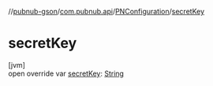 //[pubnub-gson](../../../index.md)/[com.pubnub.api](../index.md)/[PNConfiguration](index.md)/[secretKey](secret-key.md)

# secretKey

[jvm]\
open override var [secretKey](secret-key.md): [String](https://kotlinlang.org/api/latest/jvm/stdlib/kotlin/-string/index.html)
